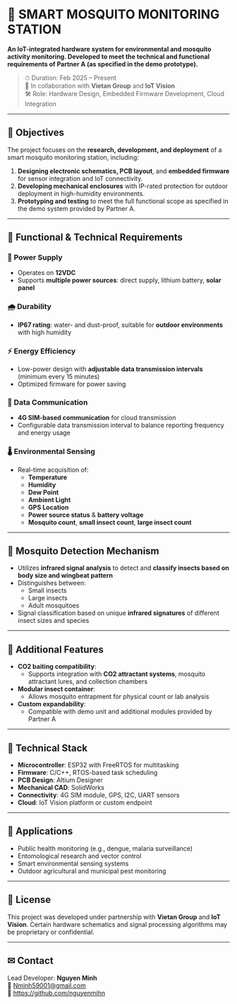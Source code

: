 # 🦟 SMART MOSQUITO MONITORING STATION

**An IoT-integrated hardware system for environmental and mosquito activity monitoring. Developed to meet the technical and functional requirements of Partner A (as specified in the demo prototype).**

> ⏱ Duration: Feb 2025 – Present  
> 🤝 In collaboration with **Vietan Group** and **IoT Vision**  
> 🛠️ Role: Hardware Design, Embedded Firmware Development, Cloud Integration

---

## 📌 Objectives

The project focuses on the **research, development, and deployment** of a smart mosquito monitoring station, including:

1. **Designing electronic schematics, PCB layout**, and **embedded firmware** for sensor integration and IoT connectivity.
2. **Developing mechanical enclosures** with IP-rated protection for outdoor deployment in high-humidity environments.
3. **Prototyping and testing** to meet the full functional scope as specified in the demo system provided by Partner A.

---

## 🧩 Functional & Technical Requirements

### 🔋 Power Supply
- Operates on **12VDC**
- Supports **multiple power sources**: direct supply, lithium battery, **solar panel**

### 🌧 Durability
- **IP67 rating**: water- and dust-proof, suitable for **outdoor environments** with high humidity

### ⚡ Energy Efficiency
- Low-power design with **adjustable data transmission intervals** (minimum every 15 minutes)
- Optimized firmware for power saving

### 📡 Data Communication
- **4G SIM-based communication** for cloud transmission
- Configurable data transmission interval to balance reporting frequency and energy usage

### 🌡️ Environmental Sensing
- Real-time acquisition of:
  - **Temperature**
  - **Humidity**
  - **Dew Point**
  - **Ambient Light**
  - **GPS Location**
  - **Power source status** & **battery voltage**
  - **Mosquito count**, **small insect count**, **large insect count**

---

## 🦟 Mosquito Detection Mechanism

- Utilizes **infrared signal analysis** to detect and **classify insects based on body size and wingbeat pattern**  
- Distinguishes between:
  - Small insects
  - Large insects
  - Adult mosquitoes  
- Signal classification based on unique **infrared signatures** of different insect sizes and species

---

## 🧪 Additional Features

- **CO2 baiting compatibility**:
  - Supports integration with **CO2 attractant systems**, mosquito attractant lures, and collection chambers
- **Modular insect container**:
  - Allows mosquito entrapment for physical count or lab analysis
- **Custom expandability**:
  - Compatible with demo unit and additional modules provided by Partner A

---

## 🔧 Technical Stack

- **Microcontroller**: ESP32 with FreeRTOS for multitasking
- **Firmware**: C/C++, RTOS-based task scheduling
- **PCB Design**: Altium Designer
- **Mechanical CAD**: SolidWorks
- **Connectivity**: 4G SIM module, GPS, I2C, UART sensors
- **Cloud**: IoT Vision platform or custom endpoint

---

## 📍 Applications

- Public health monitoring (e.g., dengue, malaria surveillance)
- Entomological research and vector control
- Smart environmental sensing systems
- Outdoor agricultural and municipal pest monitoring

---

## 📄 License

This project was developed under partnership with **Vietan Group** and **IoT Vision**. Certain hardware schematics and signal processing algorithms may be proprietary or confidential.

---

## ✉ Contact

Lead Developer: **Nguyen Minh**  
📧 Nminh59001@gmail.com  
🔗 https://github.com/nguyenmihn
